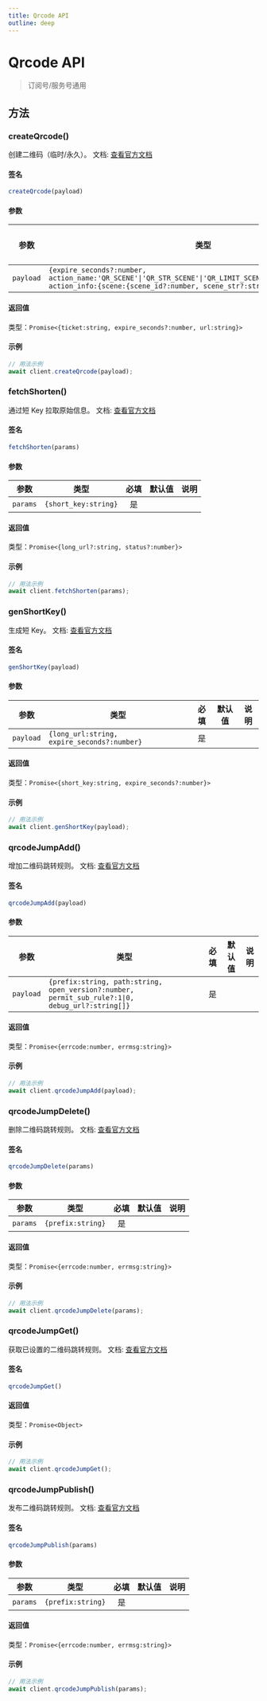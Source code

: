 ```yaml
---
title: Qrcode API
outline: deep
---
```


# Qrcode API

> 订阅号/服务号通用

## 方法

### createQrcode()
创建二维码（临时/永久）。
文档: [查看官方文档](https://developers.weixin.qq.com/doc/service/api/qrcode/qrcodes/api_createqrcode.html)

#### 签名
```ts
createQrcode(payload)
```
#### 参数

| 参数 | 类型 | 必填 | 默认值 | 说明 |
|---|---|:---:|---|---|
| `payload` | `{expire_seconds?:number, action_name:'QR_SCENE'\|'QR_STR_SCENE'\|'QR_LIMIT_SCENE'\|'QR_LIMIT_STR_SCENE', action_info:{scene:{scene_id?:number, scene_str?:string}}}` | 是 |  |  |
#### 返回值

类型：`Promise<{ticket:string, expire_seconds?:number, url:string}>`

#### 示例
```ts
// 用法示例
await client.createQrcode(payload);
```

### fetchShorten()
通过短 Key 拉取原始信息。
文档: [查看官方文档](https://developers.weixin.qq.com/doc/service/api/qrcode/shorten/api_fetchshorten.html)

#### 签名
```ts
fetchShorten(params)
```
#### 参数

| 参数 | 类型 | 必填 | 默认值 | 说明 |
|---|---|:---:|---|---|
| `params` | `{short_key:string}` | 是 |  |  |
#### 返回值

类型：`Promise<{long_url?:string, status?:number}>`

#### 示例
```ts
// 用法示例
await client.fetchShorten(params);
```

### genShortKey()
生成短 Key。
文档: [查看官方文档](https://developers.weixin.qq.com/doc/service/api/qrcode/shorten/api_genshortkey.html)

#### 签名
```ts
genShortKey(payload)
```
#### 参数

| 参数 | 类型 | 必填 | 默认值 | 说明 |
|---|---|:---:|---|---|
| `payload` | `{long_url:string, expire_seconds?:number}` | 是 |  |  |
#### 返回值

类型：`Promise<{short_key:string, expire_seconds?:number}>`

#### 示例
```ts
// 用法示例
await client.genShortKey(payload);
```

### qrcodeJumpAdd()
增加二维码跳转规则。
文档: [查看官方文档](https://developers.weixin.qq.com/doc/service/api/qrcode/qrcodejump/api_qrcodejumpadd.html)

#### 签名
```ts
qrcodeJumpAdd(payload)
```
#### 参数

| 参数 | 类型 | 必填 | 默认值 | 说明 |
|---|---|:---:|---|---|
| `payload` | `{prefix:string, path:string, open_version?:number, permit_sub_rule?:1\|0, debug_url?:string[]}` | 是 |  |  |
#### 返回值

类型：`Promise<{errcode:number, errmsg:string}>`

#### 示例
```ts
// 用法示例
await client.qrcodeJumpAdd(payload);
```

### qrcodeJumpDelete()
删除二维码跳转规则。
文档: [查看官方文档](https://developers.weixin.qq.com/doc/service/api/qrcode/qrcodejump/api_qrcodejumpdelete.html)

#### 签名
```ts
qrcodeJumpDelete(params)
```
#### 参数

| 参数 | 类型 | 必填 | 默认值 | 说明 |
|---|---|:---:|---|---|
| `params` | `{prefix:string}` | 是 |  |  |
#### 返回值

类型：`Promise<{errcode:number, errmsg:string}>`

#### 示例
```ts
// 用法示例
await client.qrcodeJumpDelete(params);
```

### qrcodeJumpGet()
获取已设置的二维码跳转规则。
文档: [查看官方文档](https://developers.weixin.qq.com/doc/service/api/qrcode/qrcodejump/api_qrcodejumpget.html)

#### 签名
```ts
qrcodeJumpGet()
```
#### 返回值

类型：`Promise<Object>`

#### 示例
```ts
// 用法示例
await client.qrcodeJumpGet();
```

### qrcodeJumpPublish()
发布二维码跳转规则。
文档: [查看官方文档](https://developers.weixin.qq.com/doc/service/api/qrcode/qrcodejump/api_qrcodejumppublish.html)

#### 签名
```ts
qrcodeJumpPublish(params)
```
#### 参数

| 参数 | 类型 | 必填 | 默认值 | 说明 |
|---|---|:---:|---|---|
| `params` | `{prefix:string}` | 是 |  |  |
#### 返回值

类型：`Promise<{errcode:number, errmsg:string}>`

#### 示例
```ts
// 用法示例
await client.qrcodeJumpPublish(params);
```

